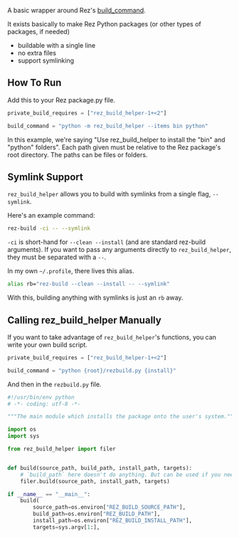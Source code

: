 A basic wrapper around Rez's
[build_command](https://github.com/nerdvegas/rez/wiki/Package-Definition-Guide#build_command).

It exists basically to make Rez Python packages (or other types of packages, if needed)

- buildable with a single line
- no extra files
- support symlinking


## How To Run

Add this to your Rez package.py file.

```python
private_build_requires = ["rez_build_helper-1+<2"]

build_command = "python -m rez_build_helper --items bin python"
```

In this example, we're saying "Use rez_build_helper to install the "bin"
and "python" folders". Each path given must be relative to the Rez
package's root directory. The paths can be files or folders.


## Symlink Support

``rez_build_helper`` allows you to build with symlinks from a single flag, ``--symlink``.

Here's an example command:

```sh
rez-build -ci -- --symlink
```

``-ci`` is short-hand for ``--clean --install`` (and are standard
rez-build arguments). If you want to pass any arguments directly to
``rez_build_helper``, they must be separated with a `` -- ``.

In my own ``~/.profile``, there lives this alias.

```sh
alias rb="rez-build --clean --install -- --symlink"
```

With this, building anything with symlinks is just an ``rb`` away.


## Calling rez_build_helper Manually

If you want to take advantage of ``rez_build_helper``'s functions, you can write your own build script.

```python
private_build_requires = ["rez_build_helper-1+<2"]

build_command = "python {root}/rezbuild.py {install}"
```

And then in the ``rezbuild.py`` file.

```python
#!/usr/bin/env python
# -*- coding: utf-8 -*-

"""The main module which installs the package onto the user's system."""

import os
import sys

from rez_build_helper import filer


def build(source_path, build_path, install_path, targets):
	# `build_path` here doesn't do anything. But can be used if you need it for anything
    filer.build(source_path, install_path, targets)

if __name__ == "__main__":
    build(
        source_path=os.environ["REZ_BUILD_SOURCE_PATH"],
        build_path=os.environ["REZ_BUILD_PATH"],
        install_path=os.environ["REZ_BUILD_INSTALL_PATH"],
        targets=sys.argv[1:],

```
